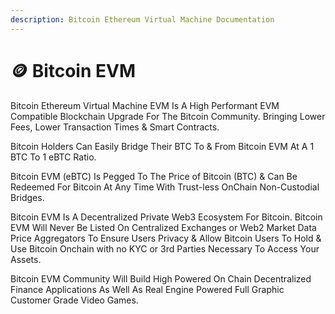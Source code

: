 ```yaml
---
description: Bitcoin Ethereum Virtual Machine Documentation
---
```


# 🪙 Bitcoin EVM

Bitcoin Ethereum Virtual Machine EVM Is A High Performant EVM Compatible Blockchain Upgrade For The Bitcoin Community. Bringing Lower Fees, Lower Transaction Times & Smart Contracts.&#x20;

Bitcoin Holders Can Easily Bridge Their BTC To & From Bitcoin EVM At A 1 BTC To 1 eBTC Ratio.&#x20;

Bitcoin EVM (eBTC) Is Pegged To The Price of Bitcoin (BTC) & Can Be Redeemed For Bitcoin At Any Time With Trust-less OnChain Non-Custodial Bridges.

Bitcoin EVM Is A Decentralized Private Web3 Ecosystem For Bitcoin. Bitcoin EVM Will Never Be Listed On Centralized Exchanges or Web2 Market Data Price Aggregators To Ensure Users Privacy & Allow Bitcoin Users To Hold & Use Bitcoin Onchain with no KYC or 3rd Parties Necessary To Access Your Assets.&#x20;

Bitcoin EVM Community Will Build High Powered On Chain Decentralized Finance Applications As Well As Real Engine Powered Full Graphic Customer Grade Video Games.&#x20;

